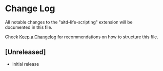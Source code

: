 # Change Log

All notable changes to the "aitd-life-scripting" extension will be documented in this file.

Check [Keep a Changelog](http://keepachangelog.com/) for recommendations on how to structure this file.

## [Unreleased]

- Initial release